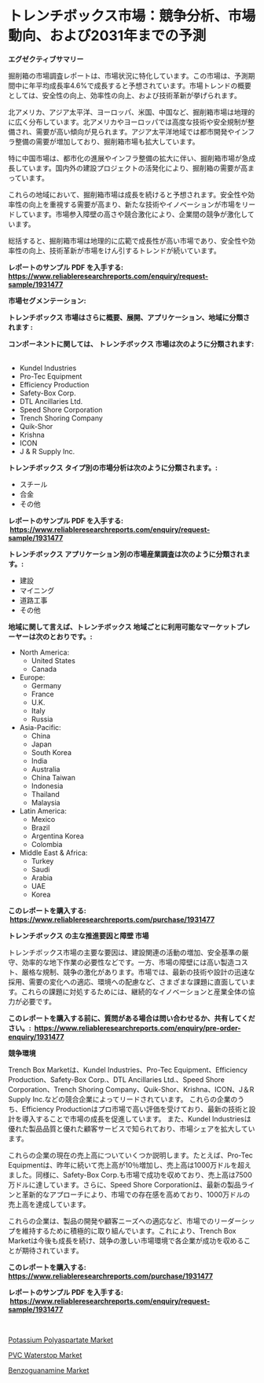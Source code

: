 <p><h1>トレンチボックス市場：競争分析、市場動向、および2031年までの予測</h1></p><p><strong>エグゼクティブサマリー</strong></p>
<p><p>掘削箱の市場調査レポートは、市場状況に特化しています。この市場は、予測期間中に年平均成長率4.6%で成長すると予想されています。市場トレンドの概要としては、安全性の向上、効率性の向上、および技術革新が挙げられます。</p><p>北アメリカ、アジア太平洋、ヨーロッパ、米国、中国など、掘削箱市場は地理的に広く分布しています。北アメリカやヨーロッパでは高度な技術や安全規制が整備され、需要が高い傾向が見られます。アジア太平洋地域では都市開発やインフラ整備の需要が増加しており、掘削箱市場も拡大しています。</p><p>特に中国市場は、都市化の進展やインフラ整備の拡大に伴い、掘削箱市場が急成長しています。国内外の建設プロジェクトの活発化により、掘削箱の需要が高まっています。</p><p>これらの地域において、掘削箱市場は成長を続けると予想されます。安全性や効率性の向上を重視する需要が高まり、新たな技術やイノベーションが市場をリードしています。市場参入障壁の高さや競合激化により、企業間の競争が激化しています。</p><p>総括すると、掘削箱市場は地理的に広範で成長性が高い市場であり、安全性や効率性の向上、技術革新が市場をけん引するトレンドが続いています。</p></p>
<p><strong>レポートのサンプル PDF を入手する: <a href="https://www.reliableresearchreports.com/enquiry/request-sample/1931477">https://www.reliableresearchreports.com/enquiry/request-sample/1931477</a></strong></p>
<p><strong>市場セグメンテーション:</strong></p>
<p><strong> トレンチボックス 市場はさらに概要、展開、アプリケーション、地域に分類されます :</strong></p>
<p><strong>コンポーネントに関しては、 トレンチボックス 市場は次のように分類されます: &nbsp;</strong></p>
<p><ul><li>Kundel Industries</li><li>Pro-Tec Equipment</li><li>Efficiency Production</li><li>Safety-Box Corp.</li><li>DTL Ancillaries Ltd.</li><li>Speed Shore Corporation</li><li>Trench Shoring Company</li><li>Quik-Shor</li><li>Krishna</li><li>ICON</li><li>J & R Supply Inc.</li></ul></p>
<p><strong> トレンチボックス タイプ別の市場分析は次のように分類されます。:</strong></p>
<p><ul><li>スチール</li><li>合金</li><li>その他</li></ul></p>
<p><strong>レポートのサンプル PDF を入手する: &nbsp;<a href="https://www.reliableresearchreports.com/enquiry/request-sample/1931477">https://www.reliableresearchreports.com/enquiry/request-sample/1931477</a></strong></p>
<p><strong> トレンチボックス アプリケーション別の市場産業調査は次のように分類されます。:</strong></p>
<p><ul><li>建設</li><li>マイニング</li><li>道路工事</li><li>その他</li></ul></p>
<p><strong>地域に関して言えば、トレンチボックス 地域ごとに利用可能なマーケットプレーヤーは次のとおりです。:</strong></p>
<p><ul>
    <li>
        North America:
        <ul>
            <li>United States</li>
            <li>Canada</li>
        </ul>
    </li>
    <li>
        Europe:
        <ul>
            <li>Germany</li>
            <li>France</li>
            <li>U.K.</li>
            <li>Italy</li>
            <li>Russia</li>
        </ul>
    </li>
    <li>
        Asia-Pacific:
        <ul>
            <li>China</li>
            <li>Japan</li>
            <li>South Korea</li>
            <li>India</li>
            <li>Australia</li>
            <li>China Taiwan</li>
            <li>Indonesia</li>
            <li>Thailand</li>
            <li>Malaysia</li>
        </ul>
    </li>
    <li>
        Latin America:
        <ul>
            <li>Mexico</li>
            <li>Brazil</li>
            <li>Argentina Korea</li>
            <li>Colombia</li>
        </ul>
    </li>
    <li>
        Middle East & Africa:
        <ul>
            <li>Turkey</li>
            <li>Saudi</li>
            <li>Arabia</li>
            <li>UAE</li>
            <li>Korea</li>
        </ul>
    </li>
    </ul></p>
<p><strong>このレポートを購入する: &nbsp;<a href="https://www.reliableresearchreports.com/purchase/1931477">https://www.reliableresearchreports.com/purchase/1931477</a></strong></p>
<p><strong>トレンチボックス の主な推進要因と障壁 市場</strong></p>
<p><p>トレンチボックス市場の主要な要因は、建設関連の活動の増加、安全基準の厳守、効率的な地下作業の必要性などです。一方、市場の障壁には高い製造コスト、厳格な規制、競争の激化があります。市場では、最新の技術や設計の迅速な採用、需要の変化への適応、環境への配慮など、さまざまな課題に直面しています。これらの課題に対処するためには、継続的なイノベーションと産業全体の協力が必要です。</p></p>
<p><strong>このレポートを購入する前に、質問がある場合は問い合わせるか、共有してください。:&nbsp; <a href="https://www.reliableresearchreports.com/enquiry/pre-order-enquiry/1931477">https://www.reliableresearchreports.com/enquiry/pre-order-enquiry/1931477</a></strong></p>
<p><strong>競争環境</strong></p>
<p><p>Trench Box Marketは、Kundel Industries、Pro-Tec Equipment、Efficiency Production、Safety-Box Corp.、DTL Ancillaries Ltd.、Speed Shore Corporation、Trench Shoring Company、Quik-Shor、Krishna、ICON、J＆R Supply Inc.などの競合企業によってリードされています。 これらの企業のうち、Efficiency Productionはプロ市場で高い評価を受けており、最新の技術と設計を導入することで市場の成長を促進しています。 また、Kundel Industriesは優れた製品品質と優れた顧客サービスで知られており、市場シェアを拡大しています。</p><p>これらの企業の現在の売上高についていくつか説明します。たとえば、Pro-Tec Equipmentは、昨年に続いて売上高が10％増加し、売上高は1000万ドルを超えました。同様に、Safety-Box Corp.も市場で成功を収めており、売上高は7500万ドルに達しています。さらに、Speed Shore Corporationは、最新の製品ラインと革新的なアプローチにより、市場での存在感を高めており、1000万ドルの売上高を達成しています。</p><p>これらの企業は、製品の開発や顧客ニーズへの適応など、市場でのリーダーシップを維持するために積極的に取り組んでいます。これにより、Trench Box Marketは今後も成長を続け、競争の激しい市場環境で各企業が成功を収めることが期待されています。</p></p>
<p><strong>このレポートを購入する: &nbsp; <a href="https://www.reliableresearchreports.com/purchase/1931477">https://www.reliableresearchreports.com/purchase/1931477</a></strong></p>
<p><strong>レポートのサンプル PDF を入手する: &nbsp;<a href="https://www.reliableresearchreports.com/enquiry/request-sample/1931477">https://www.reliableresearchreports.com/enquiry/request-sample/1931477</a></strong><strong></strong></p>
<p>&nbsp;</p>
<p><p><a href="https://github.com/jsmusil/Market-Research-Report-List-2/blob/main/potassium-polyaspartate-market.md">Potassium Polyaspartate Market</a></p><p><a href="https://github.com/yemakinde/Market-Research-Report-List-1/blob/main/pvc-waterstop-market.md">PVC Waterstop Market</a></p><p><a href="https://github.com/bmorecock/Market-Research-Report-List-2/blob/main/benzoguanamine-market.md">Benzoguanamine Market</a></p></p>